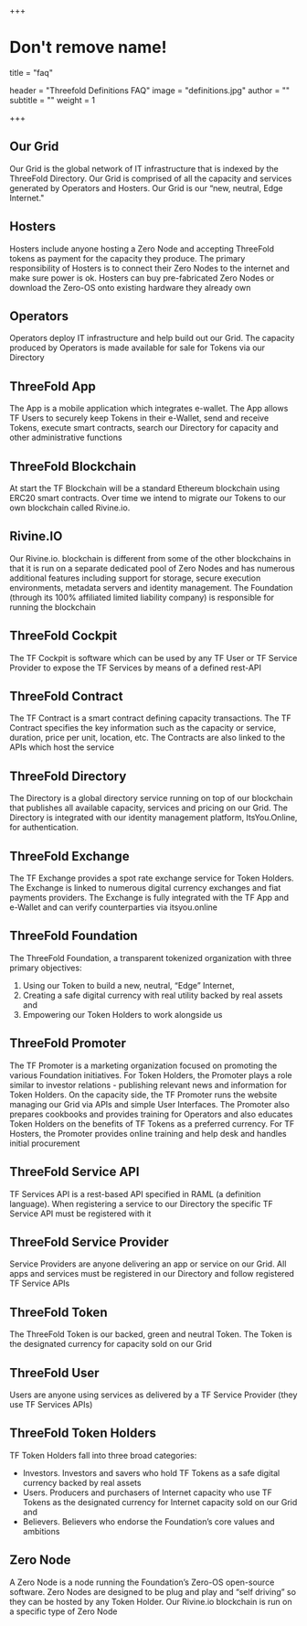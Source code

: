 +++
# Don't remove name!
title = "faq"

header = "Threefold Definitions FAQ"
image = "definitions.jpg"
author = ""
subtitle = ""
weight = 1

+++


## Our Grid

Our Grid is the global network of IT infrastructure that is indexed by the ThreeFold Directory.  Our Grid is comprised of all the capacity and services generated by Operators and Hosters.  Our Grid is our “new, neutral, Edge Internet."

## Hosters

Hosters include anyone hosting a Zero Node and accepting ThreeFold tokens as payment for the capacity they produce.  The primary responsibility of Hosters is to connect their Zero Nodes to the internet and make sure power is ok.  Hosters can buy pre-fabricated Zero Nodes or download the Zero-OS onto existing hardware they already own

## Operators

Operators deploy IT infrastructure and help build out our Grid.  The capacity produced by Operators is made available for sale for Tokens via our Directory

## ThreeFold App

The App is a mobile application which integrates e-wallet.  The App allows TF Users to securely keep Tokens in their e-Wallet, send and receive Tokens, execute smart contracts, search our Directory for capacity and other administrative functions

## ThreeFold Blockchain

At start  the TF Blockchain will be a standard Ethereum blockchain using ERC20 smart contracts.  Over time we intend to migrate our Tokens to our own blockchain called Rivine.io. 

## Rivine.IO

Our Rivine.io. blockchain is different from some of the other blockchains in that it is run on a separate dedicated pool of Zero Nodes and has numerous additional features including support for storage, secure execution environments, metadata servers and identity management.  The Foundation (through its 100% affiliated limited liability company) is responsible for running the blockchain

## ThreeFold Cockpit

The TF Cockpit is software which can be used by any TF User or TF Service Provider to expose the TF Services by means of a defined rest-API

## ThreeFold Contract

The TF Contract is a smart contract defining capacity transactions.  The TF Contract specifies the key information such as the capacity or service, duration, price per unit, location, etc.  The Contracts are also linked to the APIs which host the service

## ThreeFold Directory

The Directory is a global directory service running on top of our blockchain that publishes all available capacity, services and pricing on our Grid.  The Directory is integrated with our identity management platform, ItsYou.Online, for authentication.

## ThreeFold Exchange

The TF Exchange provides a spot rate exchange service for Token Holders.  The Exchange is linked to numerous digital currency exchanges and fiat payments providers.  The Exchange is fully integrated with the TF App and e-Wallet and can verify counterparties via itsyou.online

## ThreeFold Foundation

The ThreeFold Foundation, a transparent tokenized organization with three primary objectives:  
1. Using our Token to build a new, neutral, “Edge” Internet,
2. Creating a safe digital currency with real utility backed by real assets and
3. Empowering our Token Holders to work alongside us
 
## ThreeFold Promoter

The TF Promoter is a marketing organization focused on promoting the various Foundation initiatives.  For Token Holders, the Promoter plays a role similar to investor relations - publishing relevant news and information for Token Holders.  On the capacity side, the TF Promoter runs the website managing our Grid via APIs and simple User Interfaces.  The Promoter also prepares cookbooks and provides training for Operators and also educates Token Holders on the benefits of TF Tokens as a preferred currency.  For TF Hosters, the Promoter provides online training and help desk and handles initial procurement 

## ThreeFold Service API

TF Services API is a rest-based API specified in RAML (a definition language).  When registering a service to our Directory the specific TF Service API must be registered with it

## ThreeFold Service Provider

Service Providers are anyone delivering an app or service on our Grid.  All apps and services must be registered in our Directory and follow registered TF Service APIs

##  ThreeFold Token

The ThreeFold Token is our backed, green and neutral Token.  The Token is the designated currency for capacity sold on our Grid

## ThreeFold User

Users are anyone using services as delivered by a TF Service Provider (they use TF Services APIs)

## ThreeFold Token Holders



TF Token Holders fall into three broad categories: 
- Investors.  Investors and savers who hold TF Tokens as a safe digital currency backed by real assets
- Users.  Producers and purchasers of Internet capacity who use TF Tokens as the designated currency for Internet capacity sold on our Grid and
- Believers.  Believers who endorse the Foundation’s core values and ambitions

## Zero Node

A Zero Node is a node running the Foundation’s Zero-OS open-source software.  Zero Nodes are designed to be plug and play and “self driving” so they can be hosted by any Token Holder.  Our Rivine.io blockchain is run on a specific type of Zero Node
